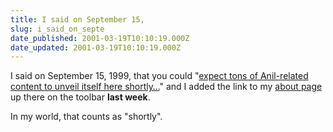 ```yaml
---
title: I said on September 15,
slug: i_said_on_septe
date_published: 2001-03-19T10:10:19.000Z
date_updated: 2001-03-19T10:10:19.000Z
---
```


I said on September 15, 1999, that you could "[expect tons of Anil-related content to unveil itself here shortly…](http://www.dashes.com/anil/091599.html)" and I added the link to my [about page](http://www.dashes.com/anil/index.php?about.php) up there on the toolbar **last week**.

In my world, that counts as "shortly".
